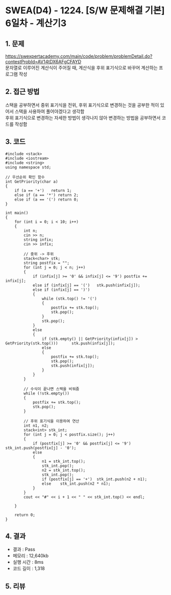 # SWEA(D4) - 1224. [S/W 문제해결 기본] 6일차 - 계산기3

## 1. 문제  
https://swexpertacademy.com/main/code/problem/problemDetail.do?contestProbId=AV14tDX6AFgCFAYD  
문자열로 이루어진 계산식이 주어질 때, 계산식을 후위 표기식으로 바꾸어 계산하는 프로그램 작성  
## 2. 접근 방법  
스택을 공부하면서 중위 표기식을 전위, 후위 표기식으로 변경하는 것을 공부한 적이 있어서 스택을 사용하여 풀어야겠다고 생각함  
후위 표기식으로 변경하는 자세한 방법이 생각나지 않아 변경하는 방법을 공부하면서 코드를 작성함
## 3. 코드  
```
#include <stack>
#include <iostream>
#include <string>
using namespace std;

// 우선순위 확인 함수
int GetPriority(char a)
{
	if (a == '+')	return 1;
	else if (a == '*') return 2;
	else if (a == '(') return 0;
}

int main()
{
	for (int i = 0; i < 10; i++)
	{
		int n;
		cin >> n;
		string infix;
		cin >> infix;

        // 중위 -> 후위
		stack<char> stk;
		string postfix = "";
		for (int j = 0; j < n; j++)
		{
			if (infix[j] >= '0' && infix[j] <= '9')	postfix += infix[j];
			else if (infix[j] == '(')	stk.push(infix[j]);
			else if (infix[j] == ')')
			{
				while (stk.top() != '(')
				{
					postfix += stk.top();
					stk.pop();
				}
				stk.pop();
			}
			else
			{
				if (stk.empty() || GetPriority(infix[j]) > GetPriority(stk.top()))		stk.push(infix[j]);
				else
				{
					postfix += stk.top();
					stk.pop();
					stk.push(infix[j]);
				}
			}
		}

        // 수식이 끝나면 스택을 비워줌
		while (!stk.empty())
		{
			postfix += stk.top();
			stk.pop();
		}

        // 후위 표기식을 이용하여 연산
		int n1, n2;
		stack<int> stk_int;
		for (int j = 0; j < postfix.size(); j++)
		{
			if (postfix[j] >= '0' && postfix[j] <= '9')	stk_int.push(postfix[j] - '0');
			else
			{
				n1 = stk_int.top();
				stk_int.pop();
				n2 = stk_int.top();
				stk_int.pop();
				if (postfix[j] == '+')	stk_int.push(n2 + n1);
				else	stk_int.push(n2 * n1);
			}
		}
		cout << "#" << i + 1 << " " << stk_int.top() << endl;

	}

	return 0;
}
```
## 4. 결과
- 결과 : Pass
- 메모리 : 12,640kb
- 실행 시간 : 8ms
- 코드 길이 : 1,318

## 5. 리뷰  
